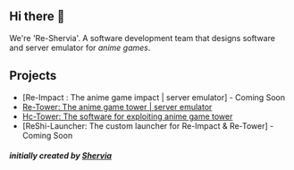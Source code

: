 ## Hi there 👋
We're 'Re-Shervia'. A software development team that designs software and server emulator for *anime games*.

## Projects
- [Re-Impact : The anime game impact | server emulator] - Coming Soon
- [Re-Tower: The anime game tower | server emulator](https://github.com/Re-Shervia/Re-Tower)
- [Hc-Tower: The software for exploiting anime game tower](https://github.com/Re-Shervia/HC-Tower)
- [ReShi-Launcher: The custom launcher for Re-Impact & Re-Tower] - Coming Soon

#### *initially created by [Shervia](https://discordapp.com/users/349874541784334337/)*
